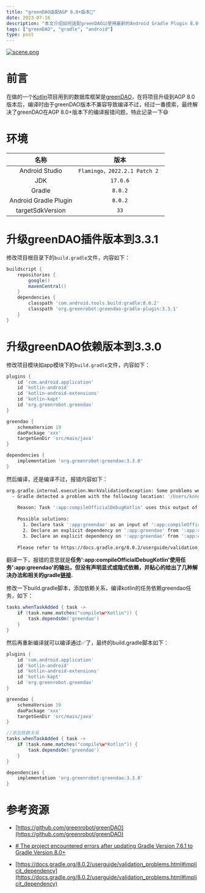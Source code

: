 ```yaml
---
title: "greenDAO适配AGP 8.0+版本🚀"
date: 2023-07-16
description: "本文介绍如何适配greenDAO以使用最新的Android Gradle Plugin 8.0+版本."
tags: ["greenDAO", "gradle", "android"]
type: post
---
```


[![scene.png](https://s1.ax1x.com/2023/07/16/pCIP7cQ.png)](https://imgse.com/i/pCIP7cQ)

# 前言

在做的一个[Kotlin](https://kotlinlang.org/)项目用到的数据库框架是[greenDAO](https://github.com/greenrobot/greenDAO)，在将项目升级到AGP 8.0版本后，编译时由于greenDAO版本不兼容导致编译不过，经过一番摸索，最终解决了greenDAO在AGP 8.0+版本下的编译报错问题，特此记录一下😄

# 环境

| 名称 | 版本 |
| :---: | :---: |
| Android Studio | `Flamingo，2022.2.1 Patch 2 `|
| JDK |  `17.0.6` |
| Gradle |  `8.0.2` |
| Android Gradle Plugin |  `8.0.2` |
| targetSdkVersion|  `33` |


# 升级greenDAO插件版本到3.3.1

修改项目根目录下的`build.gradle`文件，内容如下：

```groovy
buildscript {
    repositories {
        google()
        mavenCentral()
    }
    dependencies {
        classpath 'com.android.tools.build:gradle:8.0.2'
        classpath 'org.greenrobot:greendao-gradle-plugin:3.3.1'
    }
}
```

# 升级greenDAO依赖版本到3.3.0

修改项目模块如app模块下的`build.gradle`文件，内容如下：
```groovy
plugins {
    id 'com.android.application'
    id 'kotlin-android'
    id 'kotlin-android-extensions'
    id 'kotlin-kapt'
    id 'org.greenrobot.greendao'
}

greendao {
    schemaVersion 19
    daoPackage 'xxx'
    targetGenDir 'src/main/java'
}

dependencies {
    implementation 'org.greenrobot:greendao:3.3.0'
}

```
然后编译，还是编译不过，报错内容如下：
```bash
org.gradle.internal.execution.WorkValidationException: Some problems were found with the configuration of task ':app:greendao' (type 'DefaultTask').
  - Gradle detected a problem with the following location: '/Users/kongpf/Desktop/mail-android/app/src/main/java'.
    
    Reason: Task ':app:compileOfficialDebugKotlin' uses this output of task ':app:greendao' without declaring an explicit or implicit dependency. This can lead to incorrect results being produced, depending on what order the tasks are executed.
    
    Possible solutions:
      1. Declare task ':app:greendao' as an input of ':app:compileOfficialDebugKotlin'.
      2. Declare an explicit dependency on ':app:greendao' from ':app:compileOfficialDebugKotlin' using Task#dependsOn.
      3. Declare an explicit dependency on ':app:greendao' from ':app:compileOfficialDebugKotlin' using Task#mustRunAfter.
    
    Please refer to https://docs.gradle.org/8.0.2/userguide/validation_problems.html#implicit_dependency for more details about this problem.
```
翻译一下，报错的意思就是**任务':app:compileOfficialDebugKotlin'使用任务':app:greendao'的输出，但没有声明显式或隐式依赖，并贴心的给出了几种解决办法和相关的gradle[链接](https://docs.gradle.org/8.0.2/userguide/validation_problems.html#implicit_dependency).**

修改一下build.gradle脚本，添加依赖关系，编译kotlin的任务依赖greendao任务，如下：
```groovy
tasks.whenTaskAdded { task ->
    if (task.name.matches("compile\w*Kotlin")) {
        task.dependsOn('greendao')
    }
}
```
然后再重新编译就可以编译通过✅了，最终的build.gradle脚本如下：

```groovy
plugins {
    id 'com.android.application'
    id 'kotlin-android'
    id 'kotlin-android-extensions'
    id 'kotlin-kapt'
    id 'org.greenrobot.greendao'
}

greendao {
    schemaVersion 19
    daoPackage 'xxx'
    targetGenDir 'src/main/java'
}

//添加依赖关系
tasks.whenTaskAdded { task ->
    if (task.name.matches("compile\w*Kotlin")) {
        task.dependsOn('greendao')
    }
}

dependencies {
    implementation 'org.greenrobot:greendao:3.3.0'
}

```

# 参考资源
- [https://github.com/greenrobot/greenDAO](https://github.com/greenrobot/greenDAO)

- [# The project encountered errors after updating Gradle Version 7.6.1 to Gradle Version 8.0+](https://github.com/greenrobot/greenDAO/issues/1110)

- [https://docs.gradle.org/8.0.2/userguide/validation_problems.html#implicit_dependency](https://docs.gradle.org/8.0.2/userguide/validation_problems.html#implicit_dependency)


